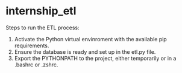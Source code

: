 # internship_etl

Steps to run the ETL process:
1) Activate the Python virtual envinroment with the available pip requirements.
2) Ensure the database is ready and set up in the etl.py file.
3) Export the PYTHONPATH to the project, either temporarily or in a .bashrc or .zshrc.
